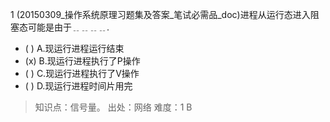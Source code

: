 1
(20150309_操作系统原理习题集及答案_笔试必需品_doc)进程从运行态进入阻塞态可能是由于﹎﹎﹎﹎.
- ( ) A.现运行进程运行结束 
- (x) B.现运行进程执行了P操作 
- ( ) C.现运行进程执行了V操作 
- ( ) D.现运行进程时间片用完

> 知识点：信号量。
> 出处：网络
> 难度：1
> B
